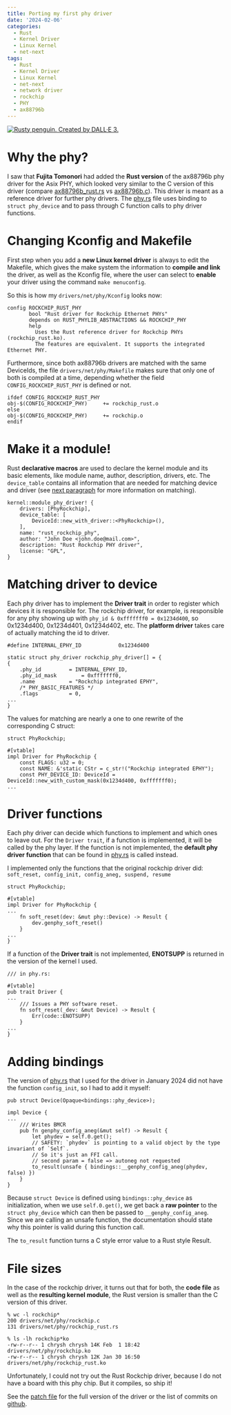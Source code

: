```yaml
---
title: Porting my first phy driver
date: '2024-02-06'
categories:
  - Rust
  - Kernel Driver
  - Linux Kernel
  - net-next
tags:
  - Rust
  - Kernel Driver
  - Linux Kernel
  - net-next
  - network driver
  - rockchip
  - PHY
  - ax88796b
---
```


[<img class="penguin" src="/static/img/rusty_penguin_2.jpeg" alt="Rusty penguin. Created by DALL·E 3." />](https://github.com/Rust-for-Linux/)

# Why the phy?

I saw that **Fujita Tomonori** had added the **Rust version** of the ax88796b
phy driver for the  Asix PHY, which looked very similar to the C version of this
driver (compare
[ax88796b_rust.rs](https://elixir.bootlin.com/linux/v6.8-rc3/source/drivers/net/phy/ax88796b_rust.rs)
vs
[ax88796b.c](https://elixir.bootlin.com/linux/v6.8-rc3/source/drivers/net/phy/ax88796b.c)).
This driver is meant as a reference driver for further phy drivers. The
[phy.rs](https://elixir.bootlin.com/linux/v6.8-rc3/source/rust/kernel/net/phy.rs)
file uses binding to `struct phy_device` and to pass through C function calls to
phy driver functions.

# Changing Kconfig and Makefile
First step when you add a **new Linux kernel driver** is always to edit the
Makefile, which gives the make system the information to **compile and link** the driver, as well as the Kconfig file, where the user can select to **enable** your driver using the command `make menuconfig`.

So this is how my `drivers/net/phy/Kconfig` looks now:

```
config ROCKCHIP_RUST_PHY
       bool "Rust driver for Rockchip Ethernet PHYs"
       depends on RUST_PHYLIB_ABSTRACTIONS && ROCKCHIP_PHY
       help
         Uses the Rust reference driver for Rockchip PHYs (rockchip_rust.ko).
         The features are equivalent. It supports the integrated Ethernet PHY.
```

Furthermore, since both ax88796b drivers are matched with the same DeviceIds,
the file `drivers/net/phy/Makefile` makes sure that only one of both is compiled
at a time, depending whether the field `CONFIG_ROCKCHIP_RUST_PHY` is defined or
not.

```
ifdef CONFIG_ROCKCHIP_RUST_PHY
obj-$(CONFIG_ROCKCHIP_PHY)     += rockchip_rust.o
else
obj-$(CONFIG_ROCKCHIP_PHY)     += rockchip.o
endif
```

# Make it a module!

Rust **declarative macros** are used to declare the kernel module and its basic
elements, like module name, author, description, drivers, etc.
The `device_table` contains all information that are needed for matching device
and driver (see [next paragraph](#matching-driver-to-device) for more
information on matching).

```
kernel::module_phy_driver! {
    drivers: [PhyRockchip],
    device_table: [
        DeviceId::new_with_driver::<PhyRockchip>(),
    ],
    name: "rust_rockchip_phy",
    author: "John Doe <john.doe@mail.com>",
    description: "Rust Rockchip PHY driver",
    license: "GPL",
}
```

# Matching driver to device
Each phy driver has to implement the **Driver trait** in order to register which
devices it is responsible for. The rockchip driver, for example, is responsible
for any phy showing up with `phy_id & 0xfffffff0 = 0x1234d400`, so 0x1234d400,
0x1234d401, 0x1234d402, etc. The **platform driver** takes care of actually
matching the id to driver.

```
#define INTERNAL_EPHY_ID			0x1234d400

static struct phy_driver rockchip_phy_driver[] = {
{
	.phy_id			= INTERNAL_EPHY_ID,
	.phy_id_mask		= 0xfffffff0,
	.name			= "Rockchip integrated EPHY",
	/* PHY_BASIC_FEATURES */
	.flags			= 0,
...
}
```

The values for matching are nearly a one to one rewrite of the corresponding C
struct:

```
struct PhyRockchip;

#[vtable]
impl Driver for PhyRockchip {
    const FLAGS: u32 = 0;
    const NAME: &'static CStr = c_str!("Rockchip integrated EPHY");
    const PHY_DEVICE_ID: DeviceId = DeviceId::new_with_custom_mask(0x1234d400, 0xfffffff0);
...
```

# Driver functions

Each phy driver can decide which functions to implement and which ones to leave
out. For the `Driver trait`, if a function is implemented, it will be called by
the phy layer.  If the function is not implemented, the **default phy driver
function** that can be found in
[phy.rs](https://elixir.bootlin.com/linux/v6.8-rc3/source/rust/kernel/net/phy.rs)
is called instead.

I implemented only the functions that the original rockchip driver did:  
`soft_reset, config_init, config_aneg, suspend, resume`

```
struct PhyRockchip;

#[vtable]
impl Driver for PhyRockchip {
...
    fn soft_reset(dev: &mut phy::Device) -> Result {
        dev.genphy_soft_reset()
    }
...
}
```

If a function of the **Driver trait** is not implemented, **ENOTSUPP** is returned
in the version of the kernel I used.

```
/// in phy.rs:

#[vtable]
pub trait Driver {
...
    /// Issues a PHY software reset.
    fn soft_reset(_dev: &mut Device) -> Result {
        Err(code::ENOTSUPP)
    }
...
}
```

# Adding bindings
The version of
[phy.rs](https://elixir.bootlin.com/linux/v6.8-rc3/source/rust/kernel/net/phy.rs)
that I used for the driver in January 2024 did not have the function
`config_init`, so I had to add it myself:

```
pub struct Device(Opaque<bindings::phy_device>);

impl Device {
...
    /// Writes BMCR
    pub fn genphy_config_aneg(&mut self) -> Result {
        let phydev = self.0.get();
        // SAFETY: `phydev` is pointing to a valid object by the type invariant of `Self`.
        // So it's just an FFI call.
        // second param = false => autoneg not requested
        to_result(unsafe { bindings::__genphy_config_aneg(phydev, false) })
    }
}
```

Because `struct Device` is defined using `bindings::phy_device` as
initialization, when we use `self.0.get()`, we get back a **raw pointer** to the
`struct phy_device` which can then be passed to `__genphy_config_aneg`.
Since we are calling an unsafe function, the documentation should state why this
pointer is valid during this function call.

The `to_result` function turns a C style error value to a Rust style Result.

# File sizes

In the case of the rockchip driver, it turns out that for both, the **code
file** as well as the **resulting kernel module**, the Rust version is smaller
than the C version of this driver.

```
% wc -l rockchip*
200 drivers/net/phy/rockchip.c
131 drivers/net/phy/rockchip_rust.rs
```

```
% ls -lh rockchip*ko
-rw-r--r-- 1 chrysh chrysh 14K Feb  1 18:42 drivers/net/phy/rockchip.ko
-rw-r--r-- 1 chrysh chrysh 12K Jan 30 16:50 drivers/net/phy/rockchip_rust.ko
```

Unfortunately, I could not try out the Rust Rockchip driver, because I do not
have a board with this phy chip. But it compiles, so ship it!

See the [patch file](https://lore.kernel.org/lkml/20240201-rockchip-rust-phy_depend-v2-3-c5fa4faab924@christina-quast.de/) for the full version of the driver or the list of commits on [github](../../../02/06/porting-my-first-phy-driver/).
